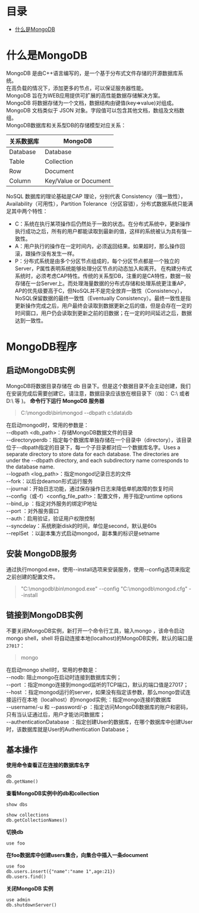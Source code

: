 # 目录
  * [什么是MongoDB](#什么是MongoDB)

# 什么是MongoDB
MongoDB 是由C++语言编写的，是一个基于分布式文件存储的开源数据库系统。  
在高负载的情况下，添加更多的节点，可以保证服务器性能。  
MongoDB 旨在为WEB应用提供可扩展的高性能数据存储解决方案。  
MongoDB 将数据存储为一个文档，数据结构由键值(key=>value)对组成。MongoDB 文档类似于 JSON 对象。字段值可以包含其他文档，数组及文档数组。  
MongoDB数据库和关系型DB的存储模型对应关系：

关系数据库 | MongoDB
------- | ------|
Database | Database
Table | Collection
Row | Document
Column | Key/Value or Document

NoSQL 数据库的理论基础是CAP 理论，分别代表 Consistency（强一致性），Availability（可用性），Partition Tolerance（分区容错），分布式数据系统只能满足其中两个特性：  
* C：系统在执行某项操作后仍然处于一致的状态。在分布式系统中，更新操作执行成功之后，所有的用户都能读取到最新的值，这样的系统被认为具有强一致性。
* A：用户执行的操作在一定时间内，必须返回结果。如果超时，那么操作回滚，跟操作没有发生一样。
* P：分布式系统是由多个分区节点组成的，每个分区节点都是一个独立的Server，P属性表明系统能够处理分区节点的动态加入和离开。
在构建分布式系统时，必须考虑CAP特性。传统的关系型DB，注重的是CA特性，数据一般存储在一台Server上。而处理海量数据的分布式存储和处理系统更注重AP，AP的优先级要高于C，但NoSQL并不是完全放弃一致性（Consistency），NoSQL保留数据的最终一致性（Eventually Consistency）。最终一致性是指更新操作完成之后，用户最终会读取到数据更新之后的值，但是会存在一定的时间窗口，用户仍会读取到更新之前的旧数据；在一定的时间延迟之后，数据达到一致性。

# MongoDB程序
## 启动MongoDB实例
MongoDB将数据目录存储在 db 目录下。但是这个数据目录不会主动创建，我们在安装完成后需要创建它。请注意，数据目录应该放在根目录下（(如： C:\ 或者 D:\ 等 )。
**命令行下运行 MongoDB 服务器**
>C:\mongodb\bin\mongod --dbpath c:\data\db

在启动mongod时，常用的参数是：  
--dbpath <db_path>：存储MongoDB数据文件的目录  
--directoryperdb：指定每个数据库单独存储在一个目录中（directory），该目录位于--dbpath指定的目录下，每一个子目录都对应一个数据库名字。Uses a separate directory to store data for each database. The directories are under the --dbpath directory, and each subdirectory name corresponds to the database name.  
--logpath <log_path>：指定mongod记录日志的文件  
--fork：以后台deamon形式运行服务  
--journal：开始日志功能，通过保存操作日志来降低单机故障的恢复时间  
--config（或-f）<config_file_path>：配置文件，用于指定runtime options  
--bind_ip <ip address>：指定对外服务的绑定IP地址  
--port <port>：对外服务窗口  
--auth：启用验证，验证用户权限控制  
--syncdelay<value>：系统刷新disk的时间，单位是second，默认是60s  
--replSet <setname>：以副本集方式启动mongod，副本集的标识是setname  
## 安装 MongoDB服务
通过执行mongod.exe，使用--install选项来安装服务，使用--config选项来指定之前创建的配置文件。
>"C:\mongodb\bin\mongod.exe" --config "C:\mongodb\mongod.cfg" --install

## 链接到MongoDB实例
不要关闭MongoDB实例，新打开一个命令行工具，输入mongo ，该命令启动mongo shell，shell 将自动连接本地(localhost)的MongoDB实例，默认的端口是`27017`：
>mongo

在启动mongo shell时，常用的参数是：  
--nodb: 阻止mongo在启动时连接到数据库实例；  
--port <port> ：指定mongo连接到mongod监听的TCP端口，默认的端口值是27017；  
--host <hostname> ：指定mongod运行的server，如果没有指定该参数，那么mongo尝试连接运行在本地（localhost）的mongod实例;<db address>：指定mongo连接的数据库  
--username/-u <username> 和 --password/-p <password>：指定访问MongoDB数据库的账户和密码，只有当认证通过后，用户才能访问数据库；  
--authenticationDatabase <dbname>：指定创建User的数据库，在哪个数据库中创建User时，该数据库就是User的Authentication Database；  
## 基本操作
**使用命令查看正在连接的数据库名字**
```
db
db.getName()
```
**查看MongoDB实例中的db和collection**
```
show dbs

show collections
db.getCollectionNames()
```
**切换db**
```
use foo
```
**在foo数据库中创建users集合，向集合中插入一条document**
```
use foo
db.users.insert({"name":"name 1",age:21})
db.users.find()
```
**关闭MongoDB 实例**
```
use admin
db.shutdownServer()
```

